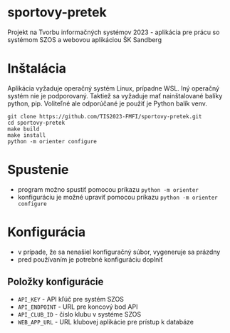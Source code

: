 # sportovy-pretek

Projekt na Tvorbu informačných systémov 2023 - aplikácia pre prácu so systémom SZOS a webovou aplikáciou ŠK Sandberg

# Inštalácia

Aplikácia vyžaduje operačný systém Linux, prípadne WSL. Iný operačný systém nie je podporovaný.
Taktiež sa vyžaduje mať nainštalované balíky python, pip. Voliteľné ale odporúčané je použiť je Python balík venv.

```shell
git clone https://github.com/TIS2023-FMFI/sportovy-pretek.git
cd sportovy-pretek
make build
make install
python -m orienter configure
```

# Spustenie
- program možno spustiť pomocou príkazu `python -m orienter`
- konfiguráciu je možné upraviť pomocou príkazu `python -m orienter configure`

# Konfigurácia
- v prípade, že sa nenašiel konfiguračný súbor, vygeneruje sa prázdny
- pred používaním je potrebné konfiguráciu doplniť

## Položky konfigurácie
- `API_KEY` - API kľúč pre systém SZOS
- `API_ENDPOINT` - URL pre koncový bod API
- `API_CLUB_ID` - čislo klubu v systéme SZOS
- `WEB_APP_URL` - URL klubovej aplikácie pre prístup k databáze
